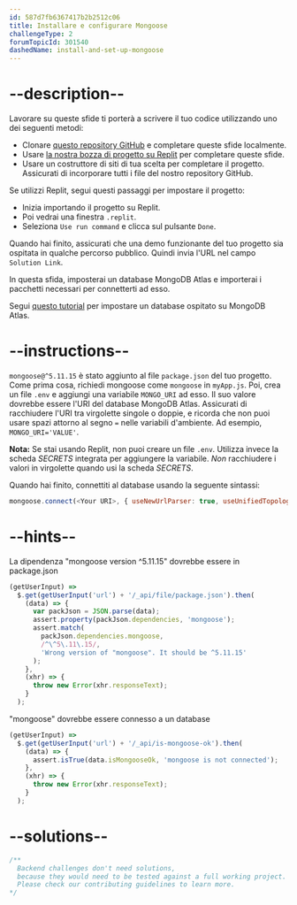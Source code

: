 ```yaml
---
id: 587d7fb6367417b2b2512c06
title: Installare e configurare Mongoose
challengeType: 2
forumTopicId: 301540
dashedName: install-and-set-up-mongoose
---
```


# --description--

Lavorare su queste sfide ti porterà a scrivere il tuo codice utilizzando uno dei seguenti metodi:

- Clonare <a href="https://github.com/topcoder-platform/boilerplate-mongomongoose/" target="_blank" rel="noopener noreferrer nofollow">questo repository GitHub</a> e completare queste sfide localmente.
- Usare <a href="https://replit.com/github/topcoder-platform/boilerplate-mongomongoose" target="_blank" rel="noopener noreferrer nofollow">la nostra bozza di progetto su Replit</a> per completare queste sfide.
- Usare un costruttore di siti di tua scelta per completare il progetto. Assicurati di incorporare tutti i file del nostro repository GitHub.

Se utilizzi Replit, segui questi passaggi per impostare il progetto:

-   Inizia importando il progetto su Replit.
-   Poi vedrai una finestra `.replit`.
-   Seleziona `Use run command` e clicca sul pulsante `Done`.

Quando hai finito, assicurati che una demo funzionante del tuo progetto sia ospitata in qualche percorso pubblico. Quindi invia l'URL nel campo `Solution Link`.

In questa sfida, imposterai un database MongoDB Atlas e importerai i pacchetti necessari per connetterti ad esso.

Segui <a href='https://www.freecodecamp.org/news/get-started-with-mongodb-atlas/' target="_blank" rel="noopener noreferrer nofollow">questo tutorial</a> per impostare un database ospitato su MongoDB Atlas.

# --instructions--

`mongoose@^5.11.15` è stato aggiunto al file `package.json` del tuo progetto. Come prima cosa, richiedi mongoose come `mongoose` in `myApp.js`. Poi, crea un file `.env` e aggiungi una variabile `MONGO_URI` ad esso. Il suo valore dovrebbe essere l'URI del database MongoDB Atlas. Assicurati di racchiudere l'URI tra virgolette singole o doppie, e ricorda che non puoi usare spazi attorno al segno `=` nelle variabili d'ambiente. Ad esempio, `MONGO_URI='VALUE'`.

**Nota:** Se stai usando Replit, non puoi creare un file `.env`. Utilizza invece la scheda <dfn>SECRETS</dfn> integrata per aggiungere la variabile. <em>Non</em> racchiudere i valori in virgolette quando usi la scheda <em>SECRETS</em>.

Quando hai finito, connettiti al database usando la seguente sintassi:

```js
mongoose.connect(<Your URI>, { useNewUrlParser: true, useUnifiedTopology: true });
```

# --hints--

La dipendenza "mongoose version ^5.11.15" dovrebbe essere in package.json

```js
(getUserInput) =>
  $.get(getUserInput('url') + '/_api/file/package.json').then(
    (data) => {
      var packJson = JSON.parse(data);
      assert.property(packJson.dependencies, 'mongoose');
      assert.match(
        packJson.dependencies.mongoose,
        /^\^5\.11\.15/,
        'Wrong version of "mongoose". It should be ^5.11.15'
      );
    },
    (xhr) => {
      throw new Error(xhr.responseText);
    }
  );
```

"mongoose" dovrebbe essere connesso a un database

```js
(getUserInput) =>
  $.get(getUserInput('url') + '/_api/is-mongoose-ok').then(
    (data) => {
      assert.isTrue(data.isMongooseOk, 'mongoose is not connected');
    },
    (xhr) => {
      throw new Error(xhr.responseText);
    }
  );
```

# --solutions--

```js
/**
  Backend challenges don't need solutions, 
  because they would need to be tested against a full working project. 
  Please check our contributing guidelines to learn more.
*/
```
